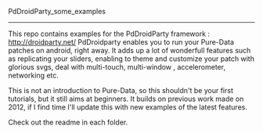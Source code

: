 PdDroidParty_some_examples
______________________________


This repo contains examples for the PdDroidParty framework : http://droidparty.net/
PdDroidparty enables you to run your Pure-Data patches on android, right away. It adds up a lot of wonderfull features such as replicating your sliders, enabling to theme and customize your patch with glorious svgs, deal with multi-touch, multi-window , accelerometer, networking etc.

This is not an introduction to Pure-Data, so this shouldn't be your first tutorials, but it still aims at beginners. It builds on previous work made on 2012, if I find time I'll update this with new examples of the latest features.

Check out the readme in each folder.

